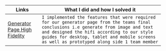 | Links                           | What I did and how I solved it                                                                                              |
| ------------------------------ | -------------------------------------------------------------------------------------------------------- |
|  <a href="https://www.figma.com/file/HLYAbHntWLXZLkDMTBlLgp/Generator-page-High-Fidelity-Wire-Frames?node-id=0%3A1" target="_blank">Generator Page High Fidelity </a>    | `I implemented the features that were required for our generator page from the teams final conclusions i.e generate from image and text and designed the hifi according to our style guides for desktop, tablet and mobile screens as well as prototyped along side 1 team member ` 

